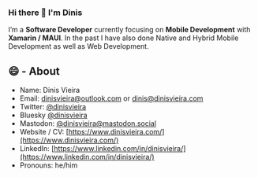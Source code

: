 ### Hi there 👋 I'm Dinis

I’m a **Software Developer** currently focusing on **Mobile Development** with **Xamarin / MAUI**. In the past I have also done Native and Hybrid Mobile Development as well as Web Development.

## 😄 - About

- Name: Dinis Vieira
- Email: dinisvieira@outlook.com or dinis@dinisvieira.com
- Twitter: [@dinisvieira](https://twitter.com/dinisvieira)
- Bluesky [@dinisvieira](https://bsky.app/profile/dinisvieira.com)
- Mastodon: [@dinisvieira@mastodon.social](https://mastodon.social/@dinisvieira)
- Website / CV: [https://www.dinisvieira.com/](https://www.dinisvieira.com/)
- LinkedIn: [https://www.linkedin.com/in/dinisvieira/](https://www.linkedin.com/in/dinisvieira/)
- Pronouns: he/him

<!--
**dinisvieira/dinisvieira** is a ✨ _special_ ✨ repository because its `README.md` (this file) appears on your GitHub profile.

Here are some ideas to get you started:

- 🔭 I’m currently working on ...
- 🌱 I’m currently learning ...
- 👯 I’m looking to collaborate on ...
- 🤔 I’m looking for help with ...
- 💬 Ask me about ...
- 📫 How to reach me: ...
- 😄 Pronouns: ...
- ⚡ Fun fact: ...
-->

